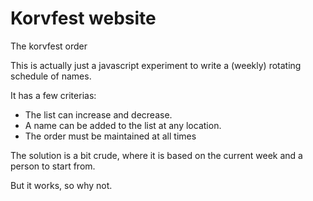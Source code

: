 # Korvfest website
The korvfest order

This is actually just a javascript experiment to write a (weekly) rotating schedule of names.

It has a few criterias:

- The list can increase and decrease.
- A name can be added to the list at any location.
- The order must be maintained at all times

The solution is a bit crude, where it is based on the current week and a person to start from.

But it works, so why not.
